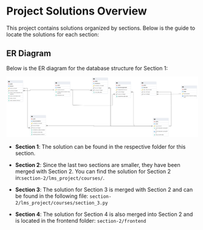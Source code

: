 # Project Solutions Overview

This project contains solutions organized by sections. Below is the guide to locate the solutions for each section:

## ER Diagram

Below is the ER diagram for the database structure for Section 1:

![ER Diagram](section-1/task-1/erd-diagram.pgerd.png)

- **Section 1**: The solution can be found in the respective folder for this section.

- **Section 2**: Since the last two sections are smaller, they have been merged with Section 2. You can find the solution for Section 2 in:`section-2/lms_project/courses/`.
 
- **Section 3**: The solution for Section 3 is merged with Section 2 and can be found in the following file: `section-2/lms_project/courses/section_3.py`
 
- **Section 4**: The solution for Section 4 is also merged into Section 2 and is located in the frontend folder: `section-2/frontend`


